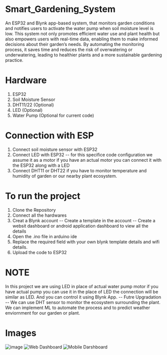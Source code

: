 # Smart_Gardening_System
An ESP32 and Blynk app-based system, that monitors garden conditions and notifies users to activate the water pump when soil moisture level is low. This system not only promotes efficient water use and plant health but also empowers users with real-time data, enabling them to make informed decisions about their garden’s needs. By automating the monitoring process, it saves time and reduces the risk of overwatering or underwatering, leading to healthier plants and a more sustainable gardening practice.


# Hardware
 1. ESP32
 2. Soil Moisture Sensor
 3. DHT11/22 (Optional)
 4. LED (Optional)
 5. Water Pump (Optional for current code)

# Connection with ESP
 1. Connect soil moisture sensor with ESP32
 2. Connect LED with ESP32
    -- for this specifice code configuration we assume it as a motor if you have an actual motor you can connect it with the ESP32 along with a LED
3. Connect DHT11 or DHT22 if you have to monitor temperature and humidity of garden or our nearby plant ecosystem.

# To run the project 
1. Clone the Repository
2. Connect all the hardwares
4. Creat a Blynk account
   -- Create a template in the account
   -- Create a websit dashboard or android application dashboard to view all the details
5. Open the .ino file in arduino ide
6. Replace the required field with your own blynk template details and wifi details.
7. Upload the code to ESP32

# NOTE
In this project we are using LED in place of actual water pump motor if you have actual pump you can use it in the place of LED the connection will be similar as LED. And you can control it using Blynk App.
-- Futre Upgradation -- 
We can use DHT sensor to monitor the ecosystem surrounding the plant.
We can implement ML to automate the process and to predict weather enviornment for our garden or plant.


# Images
![image](https://github.com/mayankyadav06/Smart_Gardening_System/assets/140626220/91228773-62a1-48c6-8e52-6c0bb823623b)
![Web Dashboard](https://github.com/mayankyadav06/Smart_Gardening_System/assets/140626220/089e5ab3-cbc3-40f1-97d9-87f0148685ff)
![Mobile Darshboard](https://github.com/mayankyadav06/Smart_Gardening_System/assets/140626220/0876dd16-09e9-4403-8c6f-f1a80d483b43)


